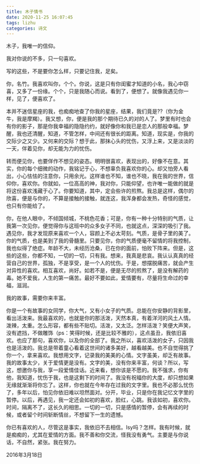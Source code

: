 ```yaml
---
title: 木子情书
date: 2020-11-25 16:07:45
tags: lizhu
categories: 诗文
---
```

木子，我唯一的信仰。

我对你说的不多，只一句喜欢。

写的这些，不是要你怎么样，只要记住我，足矣。

你，名竹。我喜欢叫你，个个。你说，这是只有你闺蜜才知道的小名，我心中窃喜，又多了一份缘。个个，只是我随心而说。看到了，便想了。就像我遇见你一样，见了，便喜欢了。

本并不迷信星座的我，也痴痴地查了你我的星座，结果，我们竟是??（你为金牛，我是摩羯）。我又想，你，便是我的那个期待已久的对的人了。梦里有时也会有你的影子，那是你我幸福的隐隐约约，就好像你和我已是恋人的那般幸福。梦醒，我也还清醒，知道，不管怎样，中间还有很长的距离。知道，现实是，你我的交际少之又少。又何来的交际？想于此，那抹心头的忧伤，又浮上来，又是淡淡的一天，伴着见你，却无能为力的忧伤。

转而便见你，也要佯作不想见的姿态。明明很喜欢，表现出的，好像不在意。其实，你的每个细微的动作，我铭记于心，不想辜负我喜欢你的心。却又怕旁人看出，小心怯怯的注意你，只用余光。这样谁也不知，谁也不晓，我在我的世界，信仰你，喜欢你。你就如，一位高高的神，我对你，只能仰望，也许唯一能做的就是将这份喜欢浅藏于心了。你要知道，其中，定会些许的煎熬。我总是这样，偶尔的欣喜，便是与你的，不算是接触的接触，就连这，我浑身都会发热，奇怪的感觉，也只有你能给了。

你，在他人眼中，不倾国倾城，不桃色花香；可是，你有一种十分特别的气质，让我第一次见你，便觉得你与这班中的众多女子不同，也就这点，深深的吸引了我。遇见你，我才发现原来喜欢一个人，容颜上不必太苛刻。气质，是骨子里的美了。你的气质，也是美到了我的骨髓里。只要见你，你的气质便毫不留情的将我控制，我也似得了绝症。年龄不大，未经历沧桑，已在你的面前，怕败下阵来。但是，这些的这些，你都不知，一切的一切，只有我。想来，我真是悲哀。我认认真真的经营自己的世界，孤独，不是享受，是一个人的忧伤。于是，想摆脱痛苦，就会产生对异性的喜欢。相互喜欢，尚好。如若不是，便是无尽的煎熬了，是没有解药的毒。她不爱我，人生的第一痛苦。最好不要如此，爱情要有，尽量将生命过的幸福，滋润。

我的故事，需要你来丰富。

你是一个有故事的女同学，你大气，又有小女子的气质。总能在你安静的背影里，看出活泼来。我最喜欢的，也就是你的那活泼，天然本真，有着洋河的风土人情。泼辣，太重。怎么形容，都有些不贴切。活泼，又太泛。怎样活泼？笑便大声笑，没有遮挡，不做雕饰（ps：笑得时候，还是比较不雅的），这点虽丑，我依旧喜欢。也应了那句，喜欢你，以及你的全部了。我之所以，喜欢活泼的女子，只因我也是活泼的。我总是带着童心看着这世间的诸多美好，越看越美。也不自觉得挑了你一个，拿来喜欢。我想用文字，记录我的美美的心情。文字虽美，却乏有故事。我的故事太少，关于爱情更是没有。文字的美，没有你来丰富，何谈？所以，写这，想邀你与我，享一段爱情佳话。近来看，想你该是不愿的。我不强求，你有他，我知道，忧伤于我，也是这剩下的时间了。我没有祝福你的大度，却只想如果无缘就渐渐将你忘了。这样，你也就在今年存在过我的文字里。我也不必那么忧伤了，多年以后，怕见你依旧难以坦然面对。分开，毕业，只是你在我记忆文字里的暂停。以后，再遇见，我一定还会如初的喜欢，脸红，心跳。我该如初，喜欢你。时间，隔离不了，这长久的相思。一切的一切，只是感情的暂停，会有再续的时候，或者留个时间斩断情丝，不想留下一生的遗憾。

你已有喜欢的人，尽管这是事实，我依旧不去相信。lsy吗？怎样。我有时候，就是痴痴的，尤其在爱情的方面。我不善和你交流，怪我没有勇气。主要是与你说话，不自然，紧张。我在努力。

2016年3月18日
